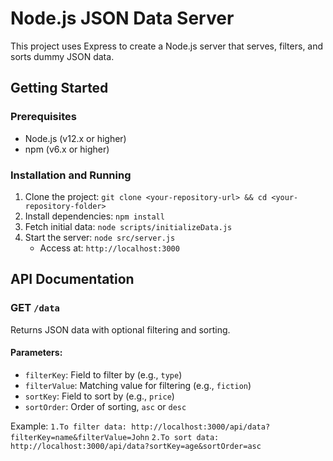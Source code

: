 # Node.js JSON Data Server

This project uses Express to create a Node.js server that serves, filters, and sorts dummy JSON data.

## Getting Started

### Prerequisites
- Node.js (v12.x or higher)
- npm (v6.x or higher)

### Installation and Running
1. Clone the project: `git clone <your-repository-url> && cd <your-repository-folder>`
2. Install dependencies: `npm install`
3. Fetch initial data: `node scripts/initializeData.js`
4. Start the server: `node src/server.js`
   - Access at: `http://localhost:3000`

## API Documentation

### GET `/data`
Returns JSON data with optional filtering and sorting.

#### Parameters:
- `filterKey`: Field to filter by (e.g., `type`)
- `filterValue`: Matching value for filtering (e.g., `fiction`)
- `sortKey`: Field to sort by (e.g., `price`)
- `sortOrder`: Order of sorting, `asc` or `desc`

Example: 
`1.To filter data: http://localhost:3000/api/data?filterKey=name&filterValue=John`
`2.To sort data: http://localhost:3000/api/data?sortKey=age&sortOrder=asc`

